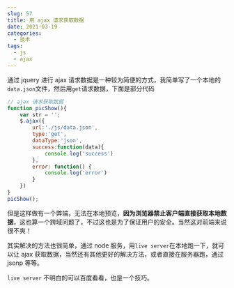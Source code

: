 ```yaml
---
slug: 57
title: 用 ajax 请求获取数据
date: 2021-03-19
categories: 
  - 技术
tags: 
  - js
  - ajax
---
```


通过 jquery 进行 ajax 请求数据是一种较为简便的方式，我简单写了一个本地的`data.json`文件，然后用`get`请求数据，下面是部分代码

```js
// ajax 请求获取数据
function picShow(){
    var str = '';
    $.ajax({
        url:'./js/data.json',
        type:'get',
        dataType:'json',
        success:function(data){
            console.log('success')
        },
        error: function() {
            console.log('error')
        }
    })
}
picShow();
```

但是这样做有一个弊端，无法在本地预览，**因为浏览器禁止客户端直接获取本地数据**，这也算一个跨域问题了，不过这也是为了保证用户的安全。当然这对前端来说很不爽！

其实解决的方法也很简单，通过 node 服务，用`live server`在本地跑一下，就可以让 ajax 获取数据，当然还有其他更好的解决方法，或者直接在服务器跑，通过 jsonp 等等。

`live server` 不明白的可以百度看看，也是一个技巧。
